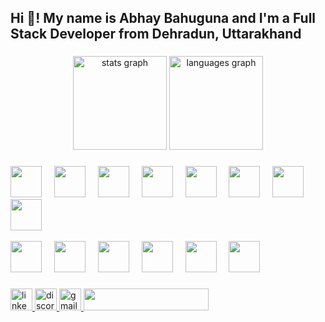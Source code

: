 <!---
Abhay056/Abhay056 is a ✨ special ✨ repository because its `README.md` (this file) appears on your GitHub profile.
You can click the Preview link to take a look at your changes.
--->
<h2 align="left">Hi 👋! My name is Abhay Bahuguna and I'm a Full Stack Developer from Dehradun, Uttarakhand</h2>

###

<div align="center">
  <img src="https://github-readme-stats.vercel.app/api?username=Abhay056&hide_title=false&hide_rank=false&show_icons=true&include_all_commits=true&count_private=true&disable_animations=false&theme=dracula&locale=en&hide_border=false" height="150" alt="stats graph"  />
  <img src="https://github-readme-stats.vercel.app/api/top-langs?username=Abhay056&locale=en&hide_title=false&layout=compact&card_width=320&langs_count=5&theme=dracula&hide_border=false" height="150" alt="languages graph"  />
</div>

###

<div align="left">
  <img src="https://cdn.jsdelivr.net/gh/devicons/devicon/icons/python/python-original.svg" height="50px" width="50px" />
  <img width="12" />
  <img src="https://cdn.jsdelivr.net/gh/devicons/devicon/icons/c/c-original.svg" height="50px" width="50px" />
  <img width="12" />
  <img src="https://img.icons8.com/?size=512&id=40669&format=png" height="50px" width="50px" />
  <img width="12" />
  <img src="https://cdn.jsdelivr.net/gh/devicons/devicon/icons/java/java-original.svg" height="50px" width="50px" />
  <img width="12" />
  <img src="https://cdn.jsdelivr.net/gh/devicons/devicon/icons/javascript/javascript-original.svg" height="50px" width="50px" />
  <img width="12" />
  <img src="https://cdn.jsdelivr.net/gh/devicons/devicon/icons/react/react-original.svg" height="50px" width="50px" />
  <img width="12" />
  <img src="https://cdn.jsdelivr.net/gh/devicons/devicon/icons/html5/html5-original.svg" height="50px" width="50px" />
  <img width="12" />
  <img src="https://cdn.jsdelivr.net/gh/devicons/devicon/icons/css3/css3-original.svg" height="50px" width="50px" />
  
</div>
<br>
<div>
  <img src="https://cdn.jsdelivr.net/gh/devicons/devicon/icons/typescript/typescript-original.svg" height="50px" width="50px" />
  <img width="12" />
  <img src="https://cdn.jsdelivr.net/gh/devicons/devicon/icons/mongodb/mongodb-original.svg" height="50px" width="50px" />
  <img width="12" />
  <img src="https://cdn.jsdelivr.net/gh/devicons/devicon/icons/mysql/mysql-original.svg" height="50px" width="50px" />
  <img width="12" />
  <img src="https://www.logo.wine/a/logo/Amazon_Web_Services/Amazon_Web_Services-Logo.wine.svg" height="50px" width="50px" />
  <img width="12" />
  <img src="https://cdn.jsdelivr.net/gh/devicons/devicon/icons/android/android-original.svg" height="50px" width="50px" />
  <img width="12" />
  <img src="https://github.githubassets.com/assets/GitHub-Mark-ea2971cee799.png" height="50px" width="50px" />
  <img width="12" />
</div>

###

<div align="left">
<!--   <img src="https://img.shields.io/static/v1?message=Youtube&logo=youtube&label=&color=FF0000&logoColor=white&labelColor=&style=for-the-badge" height="35" alt="youtube logo"  /> -->
  <a href="https://linkedin.com/in/abhay-bahuguna" />
  <img src="https://img.shields.io/static/v1?message=LinkedIn&logo=linkedin&label=&color=0077B5&logoColor=white&labelColor=&style=for-the-badge" height="35" alt="linkedin logo"  />
<!-- <img src="https://img.shields.io/static/v1?message=Instagram&logo=instagram&label=&color=E4405F&logoColor=white&labelColor=&style=for-the-badge" height="35" alt="instagram logo"  /> -->
  <a href="https://discord.gg/9XZFYtGprY" />
  <img src="https://img.shields.io/static/v1?message=Discord&logo=discord&label=&color=7289DA&logoColor=white&labelColor=&style=for-the-badge" height="35" alt="discord logo"  />
  <a href="mailto:abjun504@gmail.com" />
  <img src="https://img.shields.io/static/v1?message=Gmail&logo=gmail&label=&color=D14836&logoColor=white&labelColor=&style=for-the-badge" height="35" alt="gmail logo"  />
  <a href="https://codeforces.com/profile/Abhay5055"/>
  <img height="35px" width="200px" src="https://codeforces.org/s/44953/images/codeforces-sponsored-by-ton.png">
</div>

###

###
